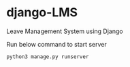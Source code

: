 # django-LMS
Leave Management System using Django

Run below command to start server

`python3 manage.py runserver`
